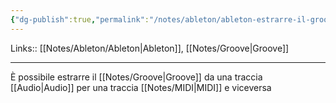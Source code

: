 ```yaml
---
{"dg-publish":true,"permalink":"/notes/ableton/ableton-estrarre-il-groove/"}
---
```


Links:: [[Notes/Ableton/Ableton\|Ableton]], [[Notes/Groove\|Groove]]

---
È possibile estrarre il [[Notes/Groove\|Groove]] da una traccia [[Audio\|Audio]] per una traccia [[Notes/MIDI\|MIDI]] e viceversa



